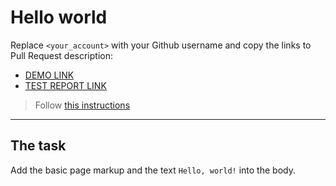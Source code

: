 # Hello world
Replace `<your_account>` with your Github username and copy the links to Pull Request description:
- [DEMO LINK](https://AnastasiiaEm.github.io/layout_hello-world/)
- [TEST REPORT LINK](https://AnastasiiaEm.github.io/layout_hello-world/report/html_report/)

> Follow [this instructions](https://mate-academy.github.io/layout_task-guideline/#how-to-solve-the-layout-tasks-on-github)
___

## The task 
Add the basic page markup and the text `Hello, world!` into the body.
